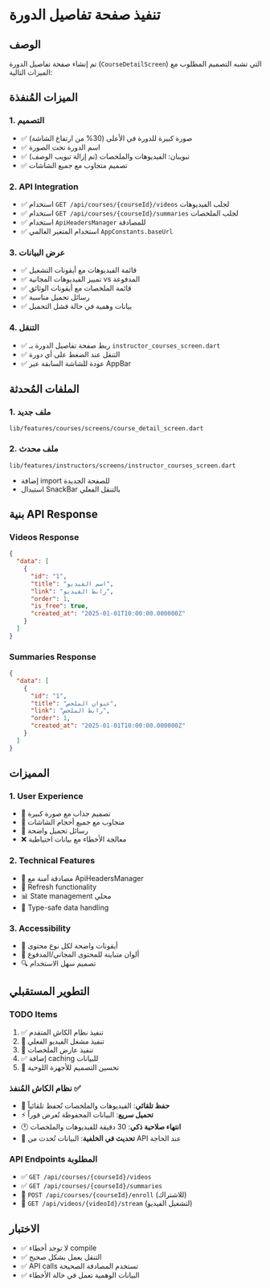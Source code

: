# تنفيذ صفحة تفاصيل الدورة

## الوصف
تم إنشاء صفحة تفاصيل الدورة (`CourseDetailScreen`) التي تشبه التصميم المطلوب مع الميزات التالية:

## الميزات المُنفذة

### 1. التصميم
- ✅ صورة كبيرة للدورة في الأعلى (30% من ارتفاع الشاشة)
- ✅ اسم الدورة تحت الصورة
- ✅ تبويبان: الفيديوهات والملخصات (تم إزالة تبويب الوصف)
- ✅ تصميم متجاوب مع جميع الشاشات

### 2. API Integration
- ✅ استخدام `GET /api/courses/{courseId}/videos` لجلب الفيديوهات
- ✅ استخدام `GET /api/courses/{courseId}/summaries` لجلب الملخصات
- ✅ استخدام `ApiHeadersManager` للمصادقة
- ✅ استخدام المتغير العالمي `AppConstants.baseUrl`

### 3. عرض البيانات
- ✅ قائمة الفيديوهات مع أيقونات التشغيل
- ✅ تمييز الفيديوهات المجانية vs المدفوعة
- ✅ قائمة الملخصات مع أيقونات الوثائق
- ✅ رسائل تحميل مناسبة
- ✅ بيانات وهمية في حالة فشل التحميل

### 4. التنقل
- ✅ ربط صفحة تفاصيل الدورة بـ `instructor_courses_screen.dart`
- ✅ التنقل عند الضغط على أي دورة
- ✅ عودة للشاشة السابقة عبر AppBar

## الملفات المُحدثة

### 1. ملف جديد
```
lib/features/courses/screens/course_detail_screen.dart
```

### 2. ملف محدث
```
lib/features/instructors/screens/instructor_courses_screen.dart
```
- إضافة import للصفحة الجديدة
- استبدال SnackBar بالتنقل الفعلي

## بنية API Response

### Videos Response
```json
{
  "data": [
    {
      "id": "1",
      "title": "اسم الفيديو",
      "link": "رابط الفيديو",
      "order": 1,
      "is_free": true,
      "created_at": "2025-01-01T10:00:00.000000Z"
    }
  ]
}
```

### Summaries Response
```json
{
  "data": [
    {
      "id": "1", 
      "title": "عنوان الملخص",
      "link": "رابط الملخص",
      "order": 1,
      "created_at": "2025-01-01T10:00:00.000000Z"
    }
  ]
}
```

## المميزات

### 1. User Experience
- 🎨 تصميم جذاب مع صورة كبيرة
- 📱 متجاوب مع جميع أحجام الشاشات
- 🔄 رسائل تحميل واضحة
- ❌ معالجة الأخطاء مع بيانات احتياطية

### 2. Technical Features
- 🔐 مصادقة آمنة مع ApiHeadersManager
- 🔄 Refresh functionality
- 📊 State management محلي
- 🎯 Type-safe data handling

### 3. Accessibility
- 📝 أيقونات واضحة لكل نوع محتوى
- 🎨 ألوان متباينة للمحتوى المجاني/المدفوع
- 🔍 تصميم سهل الاستخدام

## التطوير المستقبلي

### TODO Items
1. ✅ تنفيذ نظام الكاش المتقدم
2. 🎥 تنفيذ مشغل الفيديو الفعلي
3. 📄 تنفيذ عارض الملخصات  
4. ✅ إضافة caching للبيانات
5. 📱 تحسين التصميم للأجهزة اللوحية

### نظام الكاش المُنفذ ✅
- 💾 **حفظ تلقائي**: الفيديوهات والملخصات تُحفظ تلقائياً
- ⚡ **تحميل سريع**: البيانات المحفوظة تُعرض فوراً
- 🕐 **انتهاء صلاحية ذكي**: 30 دقيقة للفيديوهات والملخصات
- 🔄 **تحديث في الخلفية**: البيانات تُحدث من API عند الحاجة

### API Endpoints المطلوبة
- ✅ `GET /api/courses/{courseId}/videos`
- ✅ `GET /api/courses/{courseId}/summaries`
- 🔄 `POST /api/courses/{courseId}/enroll` (للاشتراك)
- 🔄 `GET /api/videos/{videoId}/stream` (لتشغيل الفيديو)

## الاختبار
- ✅ لا توجد أخطاء compile
- ✅ التنقل يعمل بشكل صحيح
- ✅ API calls تستخدم المصادقة الصحيحة
- ✅ البيانات الوهمية تعمل في حالة الأخطاء
